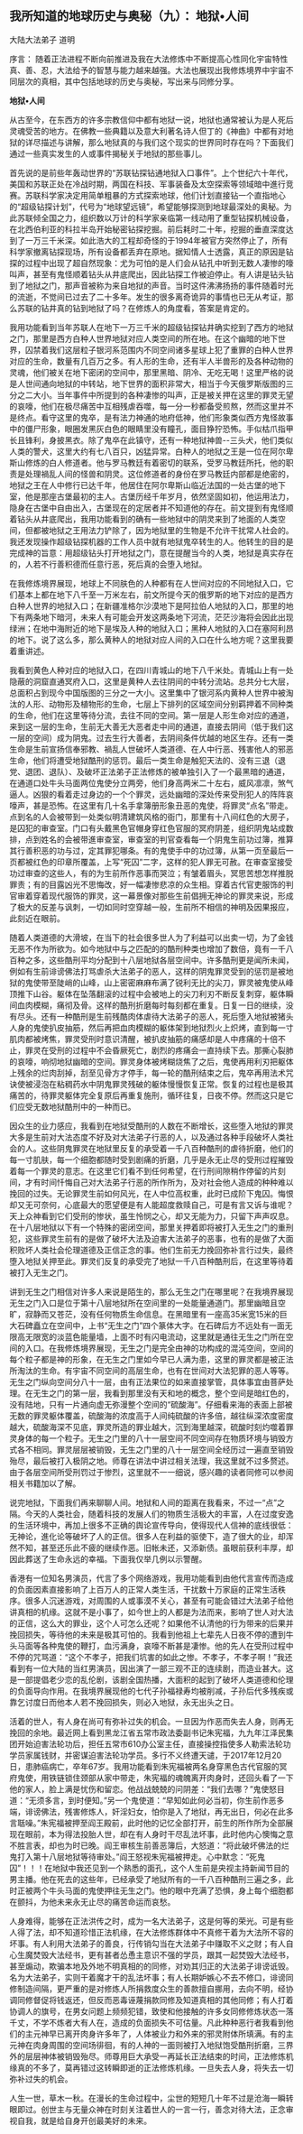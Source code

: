 ## 我所知道的地球历史与奥秘（九）： 地狱•人间

大陆大法弟子 道明

序言： 随着正法进程不断向前推进及我在大法修炼中不断提高心性同化宇宙特性真、善、忍，大法给予的智慧与能力越来越强。大法也展现出我修炼境界中宇宙不同层次的真相，其中包括地球的历史与奥秘，写出来与同修分享。

**地狱•人间**

从古至今，在东西方的许多宗教信仰中都有地狱一说，地狱也通常被认为是人死后灵魂受苦的地方。在佛教一些典籍以及意大利著名诗人但丁的《神曲》中都有对地狱的详尽描述与讲解，那么地狱真的与我们这个现实的世界同时存在吗？下面我们通过一些真实发生的人或事件揭秘关于地狱的那些事儿。

首先说的是前些年轰动世界的“苏联钻探钻通地狱入口事件”。上个世纪六十年代，美国和苏联正处在冷战时期，两国在科技、军事装备及太空探索等领域暗中進行竞赛。苏联科学家决定用简单粗暴的方式探索地球，他们计划直接钻一个直指地心的“超级钻探计划”，代号为“地球望远镜”，希望能够探测到地球最深处的奥秘。为此苏联倾全国之力，组织数以万计的科学家亲临第一线动用了重型钻探机械设备，在北西伯利亚的科拉半岛开始秘密钻探挖掘。前后耗时二十年，挖掘的垂直深度达到了一万三千米深。如此浩大的工程却奇怪的于1994年被官方突然停止了，所有科学家撤离钻探现场，所有设备都丢弃在原地。据知情人士透露，真正的原因是钻探的过程中出现了超自然现象：尤为可怕的是人们会从钻孔中听到无数人凄惨的嚎叫声，甚至有鬼怪顺着钻头从井底爬出，因此钻探工作被迫停止。有人讲是钻头钻到了地狱之门，那声音被称为来自地狱的声音。当时这件沸沸扬扬的事件随着时光的流逝，不觉间已过去了二十多年。发生的很多离奇诡异的事情也已无从考证，那么苏联的钻井真的钻到地狱了吗？在修炼人的角度看，答案是肯定的。

我用功能看到当年苏联人在地下一万三千米的超级钻探钻井确实挖到了西方的地狱之门，那里是西方白种人世界地狱对应人类空间的所在地。在这个幽暗的地下世界，囚禁着我们这层粒子银河系范围内不同空间诸多星球上犯了重罪的白种人世界对应的生命，数量有几百万之多。有人形的生命，还有半人半兽形的及各种动物的灵魂，他们被关在地下密闭的空间中，那里黑暗、阴冷、无吃无喝！这里严格的说是人世间通向地狱的中转站，地下世界的面积非常大，相当于今天俄罗斯版图的三分之二大小。当年事件中所提到的各种凄惨的叫声，正是被关押在这里的罪灵无望的哀嚎，他们在极尽痛苦中互相残虐吞噬，每一分一秒都备受煎熬，然而这里并不是终点。看守这里的鬼卒，是有法力神通的地府低神，他们形象类似西方鬼怪故事中的僵尸形象，眼圈发黑灰白色的眼睛里没有瞳孔，面目狰狞恐怖。手似枯爪指甲长且锋利，身披黑衣。除了鬼卒在此镇守，还有一种地狱神兽--三头犬，他们类似人类的警犬，这里大约有七八百只，凶猛异常。白种人的地狱之王是一位在阿尔卑斯山修炼的白人修道者。他与罗马教廷有着密切的联系，受罗马教廷所托，他的职责是处理禍乱人间的怪兽和阴灵。这位修道者的身份在罗马教廷内部都是绝密的，地狱之王在人中修行已达千年，他居住在阿尔卑斯山临近法国的一处古堡的地下室，他是那座古堡最初的主人。古堡历经千年岁月，依然坚固如初，他运用法力，隐身在古堡中自由出入，古堡现在的定居者并不知道他的存在。前文提到有鬼怪顺着钻头从井底爬出，我用功能看到的确有一些地狱中的阴灵来到了地面的人类空间，但都被地狱之王用法力铲除了，因为地狱里的生物是不允许干扰常人社会的。我还发现操作超级钻探机器的工作人员中就有地狱鬼卒转生的人。他转生的目的是完成神的旨意：用超级钻头打开地狱之门，意在提醒当今的人类，地狱是真实存在的，人若不行善积德而任意行恶，死后真的会堕入地狱。

在我修炼境界展现，地球上不同肤色的人种都有在人世间对应的不同地狱入口，它们基本上都在地下八千至一万米左右，前文所提今天的俄罗斯的地下对应的是西方白种人世界的地狱入口；在新疆准格尔沙漠地下是阿拉伯人地狱的入口，那里的地下有两条地下暗河，未来人有可能会开发这两条地下河流，茫茫沙海将会因此出现绿洲；在地中海附近的地下是埃及人种的地狱入口；黑种人地狱的入口在塞阿利昂的地下。说了这么多，那么黄种人的地狱对应人间的入口在什么地方呢？这里我要着重讲述。

我看到黄色人种对应的地狱入口，在四川青城山的地下八千米处。青城山上有一处隐蔽的洞窟直通冥府入口，这里是黄种人去往阴间的中转分流站。总共分七大层，总面积占到现今中国版图的三分之一大小。这里集中了银河系内黄种人世界中被淘汰的人形、动物形及植物形的生命，七层上下排列的区域空间分别羁押着不同种类的生命，他们在这里等待分流，去往不同的空间。第一层是人形生命对应的通道，来到这一层的生命，生前无大善无大恶者走中间的通道，直接去阴间（低于我们这一层的空间）成为阴鬼。过去生行大善者，去阴间条件优越的地区生存。还有一类生命是生前宣扬信奉邪教、禍乱人世破坏人类道德、在人中行恶、残害他人的邪恶生命，他们将遭受地狱酷刑的惩罚。最后一类生命是触犯天法的、没有三退（退党、退团、退队）、及破坏正法弟子正法修炼的被单独引入了一个最黑暗的通道，在通道口处牛头马面两位鬼使分立两旁，他们身高两米二十左右，威风凛凛，煞气逼人。凶狠的看着走过身边的一个个罪灵，远处幽暗的深处传来受刑犯人的阵阵哀嚎声，甚是恐怖。在这里有几十名手拿簿册形象丑恶的鬼使，将罪灵“点名”带走。点到名的人会被带到一处类似明清建筑风格的衙门，那里有十八间红色的大房子，是囚犯的审查室。门口有头戴黑色官帽身穿红色官服的冥府阴差，组织阴鬼站成数排，点到姓名的会被带進审查室，审查室的判官查看每一个阴鬼生前功过簿，推算其行善积恶的功与过，定其罪犯哪条。有的鬼使手中的功过簿，从第一页至最后一页都被红色的印章所覆盖，上写“死囚”二字，这样的犯人罪无可赦。在审查室接受功过审查的这些人，有的为生前所作恶事而哭泣；有皱着眉头，冥思苦想怎样推脱罪责；有的目露凶光不思悔改，好一幅凄惨悲凉的众生相。穿着古代官吏服饰的判官审着穿着现代服饰的罪灵，这一幕景像对那些生前倡拥无神论的罪灵来说，形成了极大的反差与讽刺，一切如同时空穿越一般，生前所不相信的神明及因果报应，此刻近在眼前。

随着人类道德的大滑坡，在当下的社会很多世人为了利益可以出卖一切，为了金钱无恶不作为所欲为。如今地狱中与之匹配的的酷刑种类也增加了数倍，竟有一千八百种之多，这些酷刑平均分配到十八层地狱各层空间中。许多酷刑更是闻所未闻，例如有生前诽谤佛法打骂虐杀大法弟子的恶人，这样的阴鬼罪灵受到的惩罚是被地狱的鬼使带至陡峭的山峰，山上密密麻麻布满了锐利无比的尖刀，罪灵被鬼使从峰顶推下山谷。躯体在坠落翻滚的过程中会被地上的尖刀利刃不断反复刺穿，躯体瞬间血肉模糊，痛彻及骨。这样的酷刑折磨每时每刻都在重复。日复一日的继续，没有尽头。还有一种酷刑是生前残酷肉体虐待大法弟子的恶人，死后堕入地狱被猪头人身的鬼使扒皮抽筋，然后再把血肉模糊的躯体架到地狱烈火上炽烤，直到每一寸肌肉都被烤焦，罪灵受刑时意识清醒，被扒皮抽筋的痛感却是人中疼痛的十倍不止，罪灵在受刑的过程中不会昏厥死亡，剧烈的疼痛会一直持续下去。那撕心裂肺的哀嚎，响彻地狱幽暗的空间。罪灵身体被烤糊烧焦了之后，鬼使再用利刃把躯体上残余的烂肉刮掉，刮至见骨方才停手，每一轮的酷刑结束之后，鬼卒再用法术咒诀使被浸泡在粘稠药水中阴鬼罪灵残破的躯体慢慢恢复正常。恢复的过程也是极其痛苦的，待罪灵躯体完全复原后再重复施刑，循环往复，日夜不停。然而这只是它们应受无数地狱酷刑中的一种而已。

因众生的业力感应，我看到在地狱受酷刑的人数在不断增长，这些堕入地狱的罪灵大多是生前对大法态度不好及对大法弟子行恶的人，以及通过各种手段破坏人类社会的人。这些阴鬼罪灵在地狱里反复的承受着一千八百种酷刑的虐待折磨，他们的每一寸肌肤，每一个细胞都随时受到剧痛的折磨，几乎是永无止尽的受刑过程摧毁着每一个罪灵的意志。在这里它们看不到任何希望，在行刑间隙稍作停留的片刻间，才有时间忏悔自己对大法弟子行恶的所作所为，及对社会他人造成的种种难以挽回的过失。无论罪灵生前如何风光，在人中位高权重，此时已成阶下鬼囚。悔恨却又无可奈何，心底最大的愿望便是有人能超度救赎自己，可是有言又诉与谁呢？天上众神看到它们受刑的惨状，虽生怜悯之心，却又无能为力，只留下声声叹息。在十八层地狱以下有一个特殊的密闭空间，那里关押着即将被打入无生之门的重刑犯，这些罪灵生前有的是做了破坏大法及迫害大法弟子的恶事，也有的是做了大面积败坏人类社会伦理道德及正信正念的事。他们生前无力挽回弥补言行过失，最终堕入地狱关押至此。罪灵们反复的承受完了地狱一千八百种酷刑后，在这里等待着被打入无生之门。

讲到无生之门相信对许多人来说是陌生的，那么无生之门在哪里呢？在我境界展现无生之门入口是位于第十八层地狱所在空间里的一处能量通道门。那里幽暗且空旷，寂静而又苍茫，没有任何物质生命信息。在黑暗里有一座高35米宽15米的巨大石碑矗立在空间中，上书“无生之门”四个篆体大字。在石碑后方不远处有一面无限高无限宽的淡蓝色能量墙，上面不时有闪电流动，这里就是通往无生之门所在空间的入口。在我修炼境界展现，无生之门是完全由神的功构成的混沌空间，空间的每个粒子都是神的形象，在无生之门里如今早已人满为患，这里的罪灵都是被正法所淘汰的生命。有宇宙不同空间的高层生命，也有在世间对大法犯罪的恶人等等。无生之门纵向空间分八十一层，由有正法果位的如来直接掌管，具体事宜由菩萨处理。在无生之门的第一层，我看到那里没有天和地的概念，整个空间是暗红色的，没有陆地，只有一片通向虚无弥漫整个空间的“硫酸海”。仔细看来海的表面上部被无数的罪灵躯体覆盖，硫酸海的浓度高于人间纯硫酸的许多倍，越往纵深浓度密度越大，硫酸海深不见底，罪灵所造的罪业越大，沉到海里越深，硫酸时刻灼噬着罪灵身体的每一个粒子。无生之门里的八十一层空间不同空间存在物质环境与销毁方式各不相同。罪灵层层被销毁，无生之门里的八十一层空间全经历过一遍直至销毁殆尽，最后被打入极阴之地。师尊在讲法中讲过相关法理，我这里就不过多赘述。由于各层空间所受刑罚过于惨烈，这里就不一一细说，感兴趣的读者同修可以参阅相关书籍加以了解。

说完地狱，下面我们再来聊聊人间。地狱和人间的距离在我看来，不过一“点”之隔。今天的人类社会，随着科技的发展人们的物质生活极大的丰富，人在过度安逸的生活环境中，再加上很多不正确的舆论宣传导向，使得现代人信神的底线很低：无神论，進化论等破坏了人的正信。很多人在利益的驱使下，造了很大的业，却浑然不知，甚至还乐此不疲的继续作恶。旧帐未还，又添新债。虽眼前获利丰厚，却因此葬送了生命永远的幸福。下面我仅举几例以示警醒。

香港有一位知名男演员，代言了多个网络游戏，我用功能看到由他代言宣传而造成的负面因素直接影响了上百万人的正常人类生活，干扰数十万家庭的正常生活秩序。很多人沉迷游戏，对周围的人或事漠不关心，甚至有可能会错过大法弟子给他讲真相的机缘。这就不是小事了，如今世上的人都是为法而来，影响了世人对大法的正信，这么大的罪业，这个人可怎么还呢？如果他不认清他的行为带来的后果并挽回损失，等待他的未来是极其可怕的。我看到他祖上七辈先人日夜不停的遭到牛头马面等各种鬼使的鞭打，血污满身，哀嚎不断甚是凄惨。他的先人在受刑过程中不停的咒骂道：“这个不孝子，把我们坑害的如此之惨。不孝子，不孝子啊！”我还看到有一位大陆的当红男演员，因出演了一部三观不正的连续剧，而造业甚大。这是一部提倡老少恋的乱伦剧，该剧全国热播，大面积的起到了破坏人类道德和伦理的负面导向作用。在我境界展现他的七代子孙福禄寿均被削减，子孙后代多残疾或靠乞讨度日而他本人若不挽回损失，则必入地狱，永无出头之日。

活着的世人，有人身在尚可有弥补过失的机会。一旦因为作恶而失去人身，则再无挽回的余地。最近网上看到黑龙江省五常市政法委副书记朱宪福，九九年江泽民集团开始迫害法轮功后，担任五常市610办公室主任，直接操控指使多人勒索法轮功学员家属钱财，并密谋迫害法轮功学员。多行不义终遭天谴，于2017年12月20日，患肺癌病亡，卒年67岁。我用功能看到朱宪福被两名身穿黑色古代官服的冥府鬼使，用铁链锁住颈部从家中带走，朱宪福的魂魄离开肉身时，还回头看了一下他的家人，脸上满是忧伤和留恋。他战战兢兢的问阴差：“我们去哪？”鬼使怒目道：“无须多言，到时便知。”另一个鬼使道：“早知如此何必当初，你生前作恶多端，诽谤佛法，残害修炼人，奸淫妇女，怕你是入了地狱，再无出日，何必在此多言聒噪。”朱宪福被押至阎王殿前，此时他的记忆全部打开，前生的所作所为全部展现在眼前，本为得法投胎人世，却在有人身时干尽乱法坏事，此时他内心懊悔之意不胜言表，却也为时已晚。阎王审核生前善恶簿后，大怒道：“将此破坏佛法的烂鬼打入第十八层地狱等待审处。”阎王怒视朱宪福被押走。心中默念：“死鬼囚”！！！在地狱中我还见到一个熟悉的面孔，这个人生前是央视主持新闻节目的男主播。他在死去的这些年，已经承受了地狱所有的一千八百种酷刑三遍之多，此时正被两个牛头马面的鬼使押往无生之门。他的眼中充满了恐惧，身上每个细胞都在颤抖，为他未来永无止尽的痛苦命运而哀愁。

 人身难得，能够在正法洪传之时，成为一名大法弟子，这是何等的荣光。可是有些人得了法，却不知道珍惜正法机缘，在大法修炼群体中不真修干着为大法所不容的坏事。有人利用大法弟子的善良，行传销勾当在大法弟子中赚取不义之财；有人自心生魔焚毁大法经书，更有甚者怂恿主意识不强的学员，跟其一起焚毁大法经书，甚至煽动，欺骗本地及外地不明真相的的同修，对劝其归正的大法弟子诽谤诋毁。名为大法弟子，实则干着魔才干的乱法坏事；有人长期妒嫉心不去不修口，诽谤同修制造间隔，更严重的是对修炼人所捐救度众生的善款擅自挪用，去向不明，经协调同修督促将钱返还，但反而恶毒诬蔑捐款同修及知道真相的其他同修；有人打着协调人的旗号，在男女问题上频频犯错，致使和他接触的许多女同修修炼状态一落千丈，不学不炼者大有人在，造成的负面损失不可估量。凡此种种恶行者我看到他们的主元神早已离开肉身许多年了，人体被业力和外来的邪灵附体所填满。有的主元神在肉身周围的空间场徘徊，有的人神的一面则被打入地狱饱受酷刑折磨，三界外的层层神体被销毁殆尽。师尊用巨大承受一再延长正法结束的时间，正法修炼机缘真的不多了，莫再错过这转瞬即逝的正法修炼机缘。一旦失去人身，将失去一切弥补过失的机会。

人生一世，草木一秋。在漫长的生命过程中，尘世的短短几十年不过是沧海一瞬转眼即过。创世主与无量众神在时刻关注着世人的一言一行，善念对待大法，正念审视自我，就是给自身开创最美好的未来。